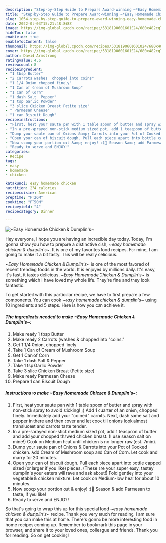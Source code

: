 ```yaml
---
description: "Step-by-Step Guide to Prepare Award-winning ~*Easy Homemade Chicken &amp;amp; Dumplin&amp;#39;s*~"
title: "Step-by-Step Guide to Prepare Award-winning ~*Easy Homemade Chicken &amp;amp; Dumplin&amp;#39;s*~"
slug: 1054-step-by-step-guide-to-prepare-award-winning-easy-homemade-chicken-and-amp-dumplin-and-39-s
date: 2022-01-03T15:21:48.868Z
image: https://img-global.cpcdn.com/recipes/5318190601601024/680x482cq70/easy-homemade-chicken-dumplins-recipe-main-photo.jpg
hideToc: false
enableToc: true
enableTocContent: false
thumbnail: https://img-global.cpcdn.com/recipes/5318190601601024/680x482cq70/easy-homemade-chicken-dumplins-recipe-main-photo.jpg
cover: https://img-global.cpcdn.com/recipes/5318190601601024/680x482cq70/easy-homemade-chicken-dumplins-recipe-main-photo.jpg
author: David Armstrong
ratingvalue: 4.6
reviewcount: 8
recipeingredient:
- "1 tbsp Butter"
- "2 Carrots washes  chopped into coins"
- "1 1/4 Onion chopped finely"
- "1 Can of Cream of Mushroom Soup"
- "1 Can of Corn"
- "1 dash Salt  Pepper"
- "1 tsp Garlic Powder"
- "3 slice Chicken Breast Petite size"
- " Parmesan Cheese"
- "1 can Biscuit Dough"
recipeinstructions:
- "First, heat your saute pan with 1 table spoon of butter and spray with non-stick spray to avoid sticking! ;) Add 1 quarter of an onion, chopped finely. Immediately add your &#34;coined&#34; carrots. Next, dash some salt and pepper in there and then cover and let cook till onions look almost translucent and carrots taste tender."
- "In a pre-sprayed non-stick medium sized pot, add 1 teaspoon of butter and add your chopped thawed chicken breast. (I use season salt on mine!) Cook on Medium heat until chicken is no longer raw (est. 7min)."
- "Dump your saute pan of Onions &amp; Carrots into your Pot of Cooked chicken. Add Cream of Mushroom soup and Can of Corn. Let cook and marry for 20 minutes."
- "Open your can of biscuit dough. Pull each piece apart into bottle capped sized (or larger if you like) pieces. (These are your super easy, tastey dumplin&#39;s your eaters will rave and ask about!) Fold gentley into your vegetable &amp; chicken mixture. Let cook on Medium-low heat for about 10 minutes."
- "Now scoop your portion out &amp; enjoy! :)🍴 Season &amp; add Parmesan to taste, if you like!"
- "Ready to serve and ENJOY!"
categories:
- Recipe
tags:
- easy
- homemade
- chicken

katakunci: easy homemade chicken 
nutrition: 274 calories
recipecuisine: American
preptime: "PT26M"
cooktime: "PT50M"
recipeyield: "4"
recipecategory: Dinner

---
```



![~*Easy Homemade Chicken &amp; Dumplin&#39;s*~](https://img-global.cpcdn.com/recipes/5318190601601024/680x482cq70/easy-homemade-chicken-dumplins-recipe-main-photo.jpg)

Hey everyone, I hope you are having an incredible day today. Today, I'm gonna show you how to prepare a distinctive dish, ~*easy homemade chicken &amp; dumplin&#39;s*~. It is one of my favorites food recipes. For mine, I am going to make it a bit tasty. This will be really delicious.



~*Easy Homemade Chicken &amp; Dumplin&#39;s*~ is one of the most favored of recent trending foods in the world. It is enjoyed by millions daily. It's easy, it's fast, it tastes delicious. ~*Easy Homemade Chicken &amp; Dumplin&#39;s*~ is something which I have loved my whole life. They're fine and they look fantastic.


To get started with this particular recipe, we have to first prepare a few components. You can cook ~*easy homemade chicken &amp; dumplin&#39;s*~ using 10 ingredients and 5 steps. Here is how you can achieve it.

<!--inarticleads1-->

##### The ingredients needed to make ~*Easy Homemade Chicken &amp; Dumplin&#39;s*~:

1. Make ready 1 tbsp Butter
1. Make ready 2 Carrots (washes &amp; chopped into &#34;coins.&#34;
1. Get 1 1/4 Onion, chopped finely
1. Take 1 Can of Cream of Mushroom Soup
1. Get 1 Can of Corn
1. Take 1 dash Salt &amp; Pepper
1. Take 1 tsp Garlic Powder
1. Take 3 slice Chicken Breast (Petite size)
1. Make ready  Parmesan Cheese
1. Prepare 1 can Biscuit Dough




<!--inarticleads2-->

##### Instructions to make ~*Easy Homemade Chicken &amp; Dumplin&#39;s*~:

1. First, heat your saute pan with 1 table spoon of butter and spray with non-stick spray to avoid sticking! ;) Add 1 quarter of an onion, chopped finely. Immediately add your &#34;coined&#34; carrots. Next, dash some salt and pepper in there and then cover and let cook till onions look almost translucent and carrots taste tender.
1. In a pre-sprayed non-stick medium sized pot, add 1 teaspoon of butter and add your chopped thawed chicken breast. (I use season salt on mine!) Cook on Medium heat until chicken is no longer raw (est. 7min).
1. Dump your saute pan of Onions &amp; Carrots into your Pot of Cooked chicken. Add Cream of Mushroom soup and Can of Corn. Let cook and marry for 20 minutes.
1. Open your can of biscuit dough. Pull each piece apart into bottle capped sized (or larger if you like) pieces. (These are your super easy, tastey dumplin&#39;s your eaters will rave and ask about!) Fold gentley into your vegetable &amp; chicken mixture. Let cook on Medium-low heat for about 10 minutes.
1. Now scoop your portion out &amp; enjoy! :)🍴 Season &amp; add Parmesan to taste, if you like!
1. Ready to serve and ENJOY!



So that's going to wrap this up for this special food ~*easy homemade chicken &amp; dumplin&#39;s*~ recipe. Thank you very much for reading. I am sure that you can make this at home. There's gonna be more interesting food in home recipes coming up. Remember to bookmark this page in your browser, and share it to your loved ones, colleague and friends. Thank you for reading. Go on get cooking!

